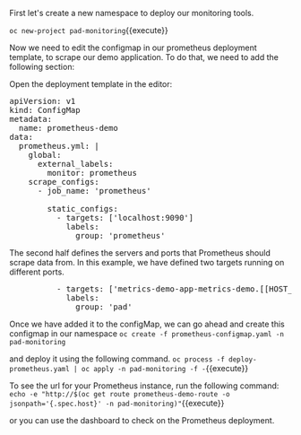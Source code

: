

First let's create a new namespace to deploy our monitoring tools.

`oc new-project pad-monitoring`{{execute}}

Now we need to edit the configmap in our prometheus deployment template, to scrape our demo application.
To do that, we need to add the following section:

Open the deployment template in the editor:

<pre class="file" data-filename="prometheus-configmap.yaml" data-target="replace">
apiVersion: v1
kind: ConfigMap
metadata:
  name: prometheus-demo
data:
  prometheus.yml: |
    global:
      external_labels:
        monitor: prometheus
    scrape_configs:
      - job_name: 'prometheus'

        static_configs:
          - targets: ['localhost:9090']
            labels:
              group: 'prometheus'
</pre>

The second half defines the servers and ports that Prometheus should scrape data from. In this example, we have defined two targets running on different ports.

<pre class="file" data-filename="prometheus-configmap.yaml">
          - targets: ['metrics-demo-app-metrics-demo.[[HOST_SUBDOMAIN]]-80-[[KATACODA_HOST]].environments.katacoda.com']
            labels:
              group: 'pad'
</pre>

Once we have added it to the configMap, we can go ahead and create this configmap in our namespace
`oc create -f prometheus-configmap.yaml -n pad-monitoring`

and deploy it using the following command.
`oc process -f deploy-prometheus.yaml | oc apply -n pad-monitoring -f -`{{execute}}

To see the url for your Prometheus instance, run the following command:
`echo -e "http://$(oc get route prometheus-demo-route -o jsonpath='{.spec.host}' -n pad-monitoring)"`{{execute}}

or you can use the dashboard to check on the Prometheus deployment.
